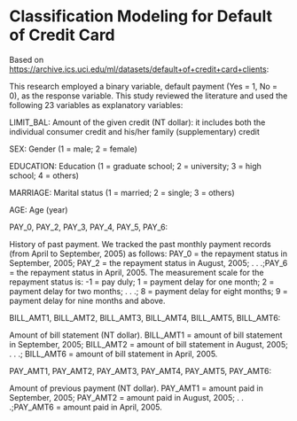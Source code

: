 # Classification Modeling for Default of Credit Card

Based on https://archive.ics.uci.edu/ml/datasets/default+of+credit+card+clients:

This research employed a binary variable, default payment (Yes = 1, No = 0), as the response variable. This study reviewed the literature and used the following 23 variables as explanatory variables:

LIMIT_BAL: Amount of the given credit (NT dollar): it includes both the individual consumer credit and his/her family (supplementary) credit

SEX: Gender (1 = male; 2 = female)

EDUCATION: Education (1 = graduate school; 2 = university; 3 = high school; 4 = others)

MARRIAGE: Marital status (1 = married; 2 = single; 3 = others)

AGE: Age (year)

PAY_0, PAY_2, PAY_3, PAY_4, PAY_5, PAY_6:

History of past payment. We tracked the past monthly payment records (from April to September, 2005) as follows: PAY_0 = the repayment status in September, 2005; PAY_2 = the repayment status in August, 2005; . . .;PAY_6 = the repayment status in April, 2005. The measurement scale for the repayment status is: -1 = pay duly; 1 = payment delay for one month; 2 = payment delay for two months; . . .; 8 = payment delay for eight months; 9 = payment delay for nine months and above.

BILL_AMT1, BILL_AMT2, BILL_AMT3, BILL_AMT4, BILL_AMT5, BILL_AMT6:

Amount of bill statement (NT dollar). BILL_AMT1 = amount of bill statement in September, 2005; BILL_AMT2 = amount of bill statement in August, 2005; . . .; BILL_AMT6 = amount of bill statement in April, 2005.

PAY_AMT1, PAY_AMT2, PAY_AMT3, PAY_AMT4, PAY_AMT5, PAY_AMT6:

Amount of previous payment (NT dollar). PAY_AMT1 = amount paid in September, 2005; PAY_AMT2 = amount paid in August, 2005; . . .;PAY_AMT6 = amount paid in April, 2005.
